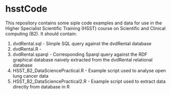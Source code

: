 # hsstCode
This repository contains some siple code examples and data for use in the Higher Specialist Scientific Training (HSST) course on Scientific and Clinical computing (B2).
It should contain:
1. dvdRental.sql - Simple SQL query against the dvdRental database
2. dvdRental.R - 
3. dvdRental.sparql - Corresponding Sparql query against the RDF graphical database naively extracted from the dvdRental relational database
4. HSST_B2_DataSciencePractical.R - Example script used to analyse open lung cancer data
5. HSST_B2_DataSciencePractical2.R - Example script used to extract data directly from database in R

